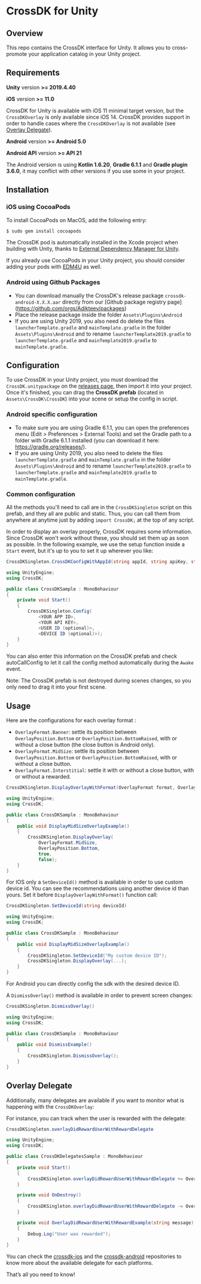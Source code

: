 # CrossDK for Unity

## Overview

This repo contains the CrossDK interface for Unity. It allows you to cross-promote your application catalog in your Unity project.

## Requirements

**Unity** version **>= 2019.4.40**

**iOS** version **>= 11.0**

CrossDK for Unity is available with iOS 11 minimal target version, but the `CrossDKOverlay` is only available since iOS 14. CrossDK provides support in order to handle cases where the `CrossDKOverlay` is not available (see [Overlay Delegate](#overlay-delegate)).

**Android** version **>= Android 5.0**

**Android API** version **>= API 21**

The Android version is using **Kotlin 1.6.20**, **Gradle 6.1.1** and **Gradle plugin 3.6.0**, it may conflict with other versions if you use some in your project.

## Installation

### iOS using CocoaPods

To install CocoaPods on MacOS, add the following entry:

```rb
$ sudo gem install cocoapods
```

The CrossDK pod is automatically installed in the Xcode project when building with Unity, thanks to [External Dependency Manager for Unity](https://github.com/googlesamples/unity-jar-resolver).

If you already use CocoaPods in your Unity project, you should consider adding your pods with [EDM4U](https://github.com/googlesamples/unity-jar-resolver) as well.

### Android using Github Packages

- You can download manually the CrossDK's release package `crossdk-android-X.X.X.aar` directly from
  our [Github package registry page] (https://github.com/orgs/Adikteev/packages)
- Place the release package inside the folder `Assets\Plugins\Android`
- If you are using Unity 2019, you also need do delete the files `launcherTemplate.gradle` and `mainTemplate.gradle` in the folder `Assets\Plugins\Android` and to rename `launcherTemplate2019.gradle` to `launcherTemplate.gradle` and `mainTemplate2019.gradle` to `mainTemplate.gradle`.

## Configuration

To use CrossDK in your Unity project, you must download the `CrossDK.unitypackage` on the [releases page](https://github.com/Adikteev/crossdk-unity/releases), then import it into your project. Once it's finished, you can drag the **CrossDK prefab** (located in `Assets\CrossDK\CrossDK`) into your scene or setup the config in script.

### Android specific configuration

- To make sure you are using Gradle 6.1.1, you can open the preferences menu (Edit > Preferences > External Tools) and set the Gradle path to a folder with Gradle 6.1.1 installed (you can download it here: https://gradle.org/releases/).
- If you are using Unity 2019, you also need to delete the files `launcherTemplate.gradle` and `mainTemplate.gradle` in the folder `Assets\Plugins\Android` and to rename `launcherTemplate2019.gradle` to `launcherTemplate.gradle` and `mainTemplate2019.gradle` to `mainTemplate.gradle`.

### Common configuration

All the methods you'll need to call are in the `CrossDKSingleton` script on this prefab, and they all are public and static. Thus, you can call them from anywhere at anytime just by adding `import CrossDK;` at the top of any script.

In order to display an overlay properly, CrossDK requires some information. Since CrossDK won't work without these, you should set them up as soon as possible. In the following example, we use the setup function inside a `Start` event, but it's up to you to set it up wherever you like:

```csharp
CrossDKSingleton.CrossDKConfigWithAppId(string appId, string apiKey, string userId, string deviceId)
```

```csharp
using UnityEngine;
using CrossDK;

public class CrossDKSample : MonoBehaviour
{
    private void Start()
    {
        CrossDKSingleton.Config(
            <YOUR APP ID>,
            <YOUR API KEY>,
            <USER ID (optional)>,
            <DEVICE ID (optional)>);
    }
}
```

You can also enter this information on the CrossDK prefab and check autoCallConfig to let it call the config method automatically during the `Awake` event.

Note: The CrossDK prefab is not destroyed during scenes changes, so you only need to drag it into your first scene.

## Usage

Here are the configurations for each overlay format :
- `OverlayFormat.Banner`: settle its position between `OverlayPosition.Bottom` or `OverlayPosition.BottomRaised`, with or without a close button (the close button is Android only).
- `OverlayFormat.MidSize`: settle its position between `OverlayPosition.Bottom` or `OverlayPosition.BottomRaised`, with or without a close button.
- `OverlayFormat.Interstitial`: settle it with or without a close button, with or without a rewarded.

```csharp
CrossDKSingleton.DisplayOverlayWithFormat(OverlayFormat format, OverlayPosition position, bool withCloseButton, bool isRewarded)
```

```csharp
using UnityEngine;
using CrossDK;

public class CrossDKSample : MonoBehaviour
{
    public void DisplayMidSizeOverlayExample()
    {
        CrossDKSingleton.DisplayOverlay(
            OverlayFormat.MidSize, 
            OverlayPosition.Bottom, 
            true, 
            false);
    }
}
```

For IOS only a `SetDeviceId()` method is available in order to use custom device id. You can see the recommendations using another device id than yours. Set it before `DisplayOverlayWithFormat()` function call:

```csharp
CrossDKSingleton.SetDeviceId(string deviceId)
```

```csharp
using UnityEngine;
using CrossDK;

public class CrossDKSample : MonoBehaviour
{
    public void DisplayMidSizeOverlayExample()
    {
        CrossDKSingleton.SetDeviceId("My custom device ID");
        CrossDKSingleton.DisplayOverlay(...);
    }
}
```
For Android you can directly config the sdk with the desired device ID.

A `DismissOverlay()` method is available in order to prevent screen changes:

```csharp
CrossDKSingleton.DismissOverlay()
```

```csharp
using UnityEngine;
using CrossDK;

public class CrossDKSample : MonoBehaviour
{
    public void DismissExample()
    {
        CrossDKSingleton.DismissOverlay();
    }
}
```

## Overlay Delegate

Additionally, many delegates are available if you want to monitor what is happening with the `CrossDKOverlay`:

For instance, you can track when the user is rewarded with the delegate:
```csharp
CrossDKSingleton.overlayDidRewardUserWithRewardDelegate
```

```csharp
using UnityEngine;
using CrossDK;

public class CrossDKDelegatesSample : MonoBehaviour
{
    private void Start()
    {
        CrossDKSingleton.overlayDidRewardUserWithRewardDelegate += OverlayDidRewardUserWithRewardExample;
    }

    private void OnDestroy()
    {
        CrossDKSingleton.overlayDidRewardUserWithRewardDelegate -= OverlayDidRewardUserWithRewardExample;
    }

    private void OverlayDidRewardUserWithRewardExample(string message)
    {
        Debug.Log("User was rewarded");
    }
}
```
You can check the [crossdk-ios](https://github.com/Adikteev/crossdk-ios) and the [crossdk-android](https://github.com/Adikteev/crossdk-android) repositories to know more about the available delegate for each platforms.

That’s all you need to know!

